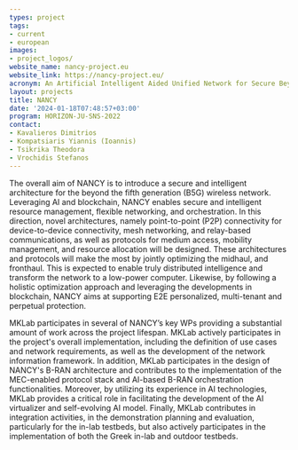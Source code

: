 ```yaml
---
types: project
tags:
- current
- european
images:
- project_logos/
website_name: nancy-project.eu
website_link: https://nancy-project.eu/ 
acronym: An Artificial Intelligent Aided Unified Network for Secure Beyond 5G Long Term Evolution
layout: projects
title: NANCY
date: '2024-01-18T07:48:57+03:00'
program: HORIZON-JU-SNS-2022
contact:
- Kavalieros Dimitrios 
- Kompatsiaris Yiannis (Ioannis)
- Tsikrika Theodora 
- Vrochidis Stefanos
---
```

<p>
The overall aim of NANCY is to introduce a secure and intelligent architecture for the beyond the fifth generation (B5G) wireless network. Leveraging AI and blockchain, NANCY enables secure and intelligent resource management, flexible networking, and orchestration. In this direction, novel architectures, namely point-to-point (P2P) connectivity for device-to-device connectivity, mesh networking, and relay-based communications, as well as protocols for medium access, mobility management, and resource allocation will be designed. These architectures and protocols will make the most by jointly optimizing the midhaul, and fronthaul. This is expected to enable truly distributed intelligence and transform the network to a low-power computer. Likewise, by following a holistic optimization approach and leveraging the developments in blockchain, NANCY aims at supporting E2E personalized, multi-tenant and perpetual protection.
</p>
<p>
MKLab participates in several of NANCY’s key WPs providing a substantial amount of work across the project lifespan. MKLab actively participates in the project's overall implementation, including the definition of use cases and network requirements, as well as the development of the network information framework. In addition, MKLab participates in the design of NANCY's B-RAN architecture and contributes to the implementation of the MEC-enabled protocol stack and AI-based B-RAN orchestration functionalities. Moreover, by utilizing its experience in AI technologies, MKLab provides a critical role in facilitating the development of the AI virtualizer and self-evolving AI model. Finally, MKLab contributes in integration activities, in the demonstration planning and evaluation, particularly for the in-lab testbeds, but also actively participates in the implementation of both the Greek in-lab and outdoor testbeds.
</p>